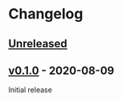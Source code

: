 # Changelog

## [Unreleased]

## [v0.1.0] - 2020-08-09

Initial release


[Unreleased]: https://github.com/olivierlacan/keep-a-changelog/compare/v0.0.1...HEAD
[v0.1.0]: https://github.com/olivierlacan/keep-a-changelog/releases/tag/v0.0.1
